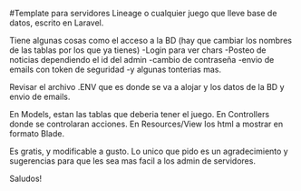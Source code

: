 #Template para servidores Lineage o cualquier juego que lleve base de datos, escrito en Laravel.

Tiene algunas cosas como el acceso a la BD (hay que cambiar los nombres de las tablas por los que ya tienes)
-Login para ver chars
-Posteo de noticias dependiendo el id del admin
-cambio de contraseña
-envio de emails con token de seguridad
-y algunas tonterias mas.

Revisar el archivo .ENV que es donde se va a alojar y los datos de la BD y envio de emails.

En Models, estan las tablas que deberia tener el juego.
En Controllers donde se controlaran acciones.
En Resources/View los html a mostrar en formato Blade.

Es gratis, y modificable a gusto.
Lo unico que pido es un agradecimiento y sugerencias para que les sea mas facil a los admin de servidores.

Saludos!
